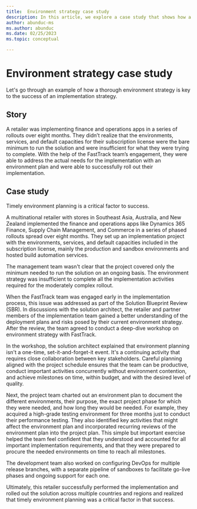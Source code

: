 ```yaml
---
title:  Environment strategy case study
description: In this article, we explore a case study that shows how a thorough environment strategy is key to the success of an implementation strategy.
author: abunduc-ms
ms.author: abunduc
ms.date: 02/25/2023
ms.topic: conceptual

---
```


# Environment strategy case study

Let's go through an example of how a thorough environment strategy is key to the success of an implementation strategy.

## Story

A retailer was implementing finance and operations apps in a series of rollouts over eight months. They didn’t realize that the environments, services, and default capacities for their subscription license were the bare minimum to run the solution and were insufficient for what they were trying to complete. With the help of the FastTrack team’s engagement, they were able to address the actual needs for the implementation with an environment plan and were able to successfully roll out their implementation.

## Case study

Timely environment planning is a critical factor to success.

A multinational retailer with stores in Southeast Asia, Australia, and New Zealand implemented the finance and operations apps like Dynamics 365 Finance, Supply Chain Management, and Commerce in a series of phased rollouts spread over eight months. They set up an implementation project with the environments, services, and default capacities included in the subscription license, mainly the production and sandbox environments and hosted build automation services.  

The management team wasn't clear that the project covered only the minimum needed to run the solution on an ongoing basis. The environment strategy was insufficient to complete all the implementation activities required for the moderately complex rollout.  

When the FastTrack team was engaged early in the implementation process, this issue was addressed as part of the Solution Blueprint Review (SBR). In discussions with the solution architect, the retailer and partner members of the implementation team gained a better understanding of the deployment plans and risks posed by their current environment strategy. After the review, the team agreed to conduct a deep-dive workshop on environment strategy with FastTrack.

In the workshop, the solution architect explained that environment planning isn't a one-time, set-it-and-forget-it event. It's a continuing activity that requires close collaboration between key stakeholders. Careful planning aligned with the project schedule ensures that the team can be productive, conduct important activities concurrently without environment contention, and achieve milestones on time, within budget, and with the desired level of quality.

Next, the project team charted out an environment plan to document the different environments, their purpose, the exact project phase for which they were needed, and how long they would be needed. For example, they acquired a high-grade testing environment for three months just to conduct their performance testing. They also identified key activities that might affect the environment plan and incorporated recurring reviews of the environment plan into the project plan. This simple but important exercise helped the team feel confident that they understood and accounted for all important implementation requirements, and that they were prepared to procure the needed environments on time to reach all milestones.

The development team also worked on configuring DevOps for multiple release branches, with a separate pipeline of sandboxes to facilitate go-live phases and ongoing support for each one.

Ultimately, this retailer successfully performed the implementation and rolled out the solution across multiple countries and regions and realized that timely environment planning was a critical factor in that success.
